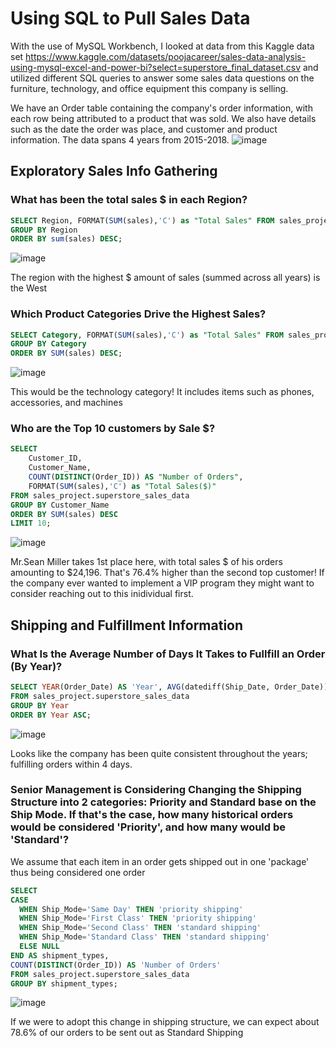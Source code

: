# Using SQL to Pull Sales Data
With the use of MySQL Workbench, I looked at data from this Kaggle data set https://www.kaggle.com/datasets/poojacareer/sales-data-analysis-using-mysql-excel-and-power-bi?select=superstore_final_dataset.csv
and utilized different SQL queries to answer some sales data questions on the furniture, technology, and office equipment this company is selling. 

We have an Order table containing the company's order information, with each row being attributed to a product that was sold. We also have details such as the date the order was place, and customer and product information. The data spans 4 years from 2015-2018.
![image](https://github.com/user-attachments/assets/f049f936-584b-4528-b8bb-904236049429)

## Exploratory Sales Info Gathering
### What has been the total sales $ in each Region?

```sql
SELECT Region, FORMAT(SUM(sales),'C') as "Total Sales" FROM sales_project.superstore_sales_data
GROUP BY Region
ORDER BY sum(sales) DESC;
```
![image](https://github.com/user-attachments/assets/a2b115e1-45f5-43d2-82b9-7f480998a61f)

The region with the highest $ amount of sales (summed across all years) is the West

### Which Product Categories Drive the Highest Sales?

```sql
SELECT Category, FORMAT(SUM(sales),'C') as "Total Sales" FROM sales_project.superstore_sales_data
GROUP BY Category
ORDER BY SUM(sales) DESC;
```
![image](https://github.com/user-attachments/assets/e1686bc8-c0b5-4e1a-9f24-8685ba4d37a8)

This would be the technology category! It includes items such as phones, accessories, and machines

### Who are the Top 10 customers by Sale $?

```sql
SELECT
    Customer_ID, 
    Customer_Name, 
    COUNT(DISTINCT(Order_ID)) AS "Number of Orders", 
    FORMAT(SUM(sales),'C') as "Total Sales($)" 
FROM sales_project.superstore_sales_data
GROUP BY Customer_Name
ORDER BY SUM(sales) DESC
LIMIT 10;
```
![image](https://github.com/user-attachments/assets/dfb6c3be-7bdd-46e1-8891-e5a440cc3adf)

Mr.Sean Miller takes 1st place here, with total sales $ of his orders amounting to $24,196. That's 76.4% higher than the second top customer! If the company ever wanted to implement a VIP program they might want to consider reaching out to this inidividual first.

## Shipping and Fulfillment Information
### What Is the Average Number of Days It Takes to Fullfill an Order (By Year)?

```sql
SELECT YEAR(Order_Date) AS 'Year', AVG(datediff(Ship_Date, Order_Date)) AS 'Average # of Days to Ship' 
FROM sales_project.superstore_sales_data
GROUP BY Year
ORDER BY Year ASC;
```
![image](https://github.com/user-attachments/assets/f3c067a8-b4a3-4105-b7aa-edb3ee6cb9c5)

Looks like the company has been quite consistent throughout the years; fulfilling orders within 4 days. 

### Senior Management is Considering Changing the Shipping Structure into 2 categories: Priority and Standard base on the Ship Mode. If that's the case, how many historical orders would be considered 'Priority', and how many would be 'Standard'? 
We assume that each item in an order gets shipped out in one 'package' thus being considered one order

```SQL
SELECT
CASE 
  WHEN Ship_Mode='Same Day' THEN 'priority shipping'
  WHEN Ship_Mode='First Class' THEN 'priority shipping'
  WHEN Ship_Mode='Second Class' THEN 'standard shipping'
  WHEN Ship_Mode='Standard Class' THEN 'standard shipping'
  ELSE NULL
END AS shipment_types,
COUNT(DISTINCT(Order_ID)) AS 'Number of Orders'
FROM sales_project.superstore_sales_data
GROUP BY shipment_types;
```
![image](https://github.com/user-attachments/assets/715afc14-9651-4871-b64d-0f21722fc1f2)

If we were to adopt this change in shipping structure, we can expect about 78.6% of our orders to be sent out as Standard Shipping



